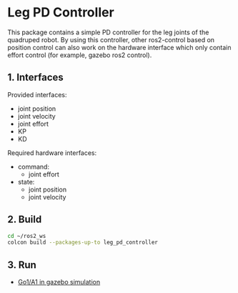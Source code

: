 # Leg PD Controller

This package contains a simple PD controller for the leg joints of the quadruped robot. By using this controller, other ros2-control based on position control can also work on the hardware interface which only contain effort control (for example, gazebo ros2 control).

## 1. Interfaces

Provided interfaces:
* joint position
* joint velocity
* joint effort
* KP
* KD

Required hardware interfaces:
* command:
  * joint effort
* state:
  * joint position
  * joint velocity

## 2. Build
```bash
cd ~/ros2_ws
colcon build --packages-up-to leg_pd_controller
```

## 3. Run
* [Go1/A1 in gazebo simulation](../../descriptions/quadruped_gazebo)